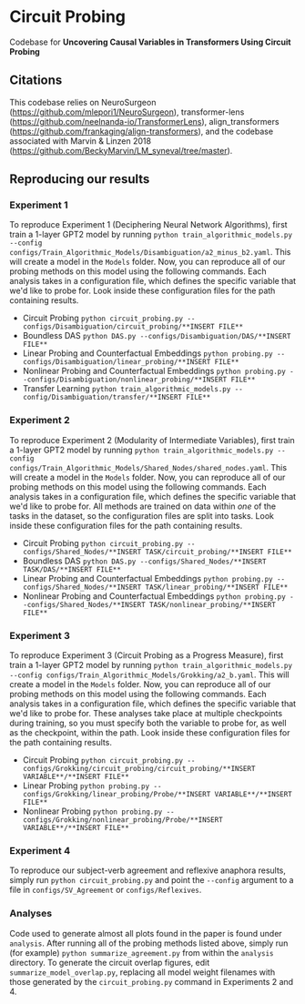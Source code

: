# Circuit Probing
Codebase for **Uncovering Causal Variables in Transformers Using Circuit Probing**

## Citations
This codebase relies on NeuroSurgeon (https://github.com/mlepori1/NeuroSurgeon), transformer-lens (https://github.com/neelnanda-io/TransformerLens), align_transformers (https://github.com/frankaging/align-transformers), and the codebase associated with Marvin & Linzen 2018 (https://github.com/BeckyMarvin/LM_syneval/tree/master).

## Reproducing our results

### Experiment 1
To reproduce Experiment 1 (Deciphering Neural Network Algorithms), first train a 1-layer GPT2 model by running `python train_algorithmic_models.py --config configs/Train_Algorithmic_Models/Disambiguation/a2_minus_b2.yaml`. This will create a model in the `Models` folder. Now, you can reproduce all of our probing methods on this model using the following commands. Each analysis takes in a configuration file, which defines the specific variable that we'd like to probe for. Look inside these configuration files for the path containing results.

- Circuit Probing `python circuit_probing.py --configs/Disambiguation/circuit_probing/**INSERT FILE**`
- Boundless DAS `python DAS.py --configs/Disambiguation/DAS/**INSERT FILE**`
- Linear Probing and Counterfactual Embeddings `python probing.py --configs/Disambiguation/linear_probing/**INSERT FILE**`
- Nonlinear Probing and Counterfactual Embeddings `python probing.py --configs/Disambiguation/nonlinear_probing/**INSERT FILE**`
- Transfer Learning `python train_algorithmic_models.py --config/Disambiguation/transfer/**INSERT FILE**`

### Experiment 2
To reproduce Experiment 2 (Modularity of Intermediate Variables), first train a 1-layer GPT2 model by running `python train_algorithmic_models.py --config configs/Train_Algorithmic_Models/Shared_Nodes/shared_nodes.yaml`. This will create a model in the `Models` folder. Now, you can reproduce all of our probing methods on this model using the following commands. Each analysis takes in a configuration file, which defines the specific variable that we'd like to probe for. All methods are trained on data within _one_ of the tasks in the dataset, so the configuration files are split into tasks. Look inside these configuration files for the path containing results.

- Circuit Probing `python circuit_probing.py --configs/Shared_Nodes/**INSERT TASK/circuit_probing/**INSERT FILE**`
- Boundless DAS `python DAS.py --configs/Shared_Nodes/**INSERT TASK/DAS/**INSERT FILE**`
- Linear Probing and Counterfactual Embeddings `python probing.py --configs/Shared_Nodes/**INSERT TASK/linear_probing/**INSERT FILE**`
- Nonlinear Probing and Counterfactual Embeddings `python probing.py --configs/Shared_Nodes/**INSERT TASK/nonlinear_probing/**INSERT FILE**`

### Experiment 3
To reproduce Experiment 3 (Circuit Probing as a Progress Measure), first train a 1-layer GPT2 model by running `python train_algorithmic_models.py --config configs/Train_Algorithmic_Models/Grokking/a2_b.yaml`. This will create a model in the `Models` folder. Now, you can reproduce all of our probing methods on this model using the following commands. Each analysis takes in a configuration file, which defines the specific variable that we'd like to probe for. These analyses take place at multiple checkpoints during training, so you must specify both the variable to probe for, as well as the checkpoint, within the path. Look inside these configuration files for the path containing results.

- Circuit Probing `python circuit_probing.py --configs/Grokking/circuit_probing/circuit_probing/**INSERT VARIABLE**/**INSERT FILE**`
- Linear Probing `python probing.py --configs/Grokking/linear_probing/Probe/**INSERT VARIABLE**/**INSERT FILE**`
- Nonlinear Probing  `python probing.py --configs/Grokking/nonlinear_probing/Probe/**INSERT VARIABLE**/**INSERT FILE**`
  
### Experiment 4
To reproduce our subject-verb agreement and reflexive anaphora results, simply run 
`python circuit_probing.py` and point the `--config` argument to a file in `configs/SV_Agreement` or `configs/Reflexives`.

### Analyses
Code used to generate almost all plots found in the paper is found under `analysis`. After running all of the probing methods listed above, simply run (for example) `python summarize_agreement.py` from within the `analysis` directory. To generate the circuit overlap figures, edit `summarize_model_overlap.py`, replacing all model weight filenames with those generated by the `circuit_probing.py` command in Experiments 2 and 4.

